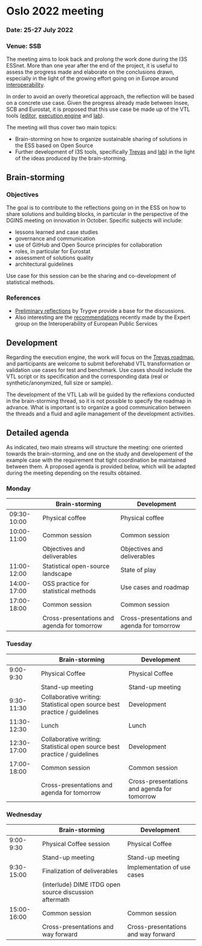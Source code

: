 # Oslo 2022 meeting

### Date: 25-27 July 2022
### Venue: SSB


The meeting aims to look back and prolong the work done during the I3S ESSnet. More than one year after the end of the project, it is useful to assess the progress made and elaborate on the conclusions drawn, especially in the light of the growing effort going on in Europe around [interoperability](https://joinup.ec.europa.eu/collection/interoperable-europe).

In order to avoid an overly theoretical approach, the reflection will be based on a concrete use case. Given the progress already made between Insee, SCB and Eurostat, it is proposed that this use case be made up of the VTL tools ([editor](https://github.com/eurostat/vtl-editor), [execution engine](https://github.com/InseeFr/Trevas) and [lab](https://github.com/InseeFrLab/VTL-Lab)).

The meeting will thus cover two main topics:

* Brain-storming on how to organize sustainable sharing of solutions in the ESS based on Open Source
* Further development of I3S tools, specifically [Trevas](https://github.com/InseeFr/Trevas) and [lab](https://github.com/InseeFrLab/VTL-Lab)) in the light of the ideas produced by the brain-storming.


## Brain-storming

### Objectives

The goal is to contribute to the reflections going on in the ESS on how to share solutions and building blocks, in particular in the perspective of the DGINS meeting on innovation in October. Specific subjects will include:

* lessons learned and case studies 
* governance and communication
* use of GitHub and Open Source principles for collaboration
* roles, in particular for Eurostat
* assessment of solutions quality
* architectural guidelines

Use case for this session can be the sharing and co-development of statistical methods.

### References

* [Preliminary reflections](../ssm/shared-statistical-methods.md) by Trygve provide a base for the discussions.
* Also interesting are the [recommendations](https://joinup.ec.europa.eu/collection/interoperable-europe/news/official-expert-recommendations-new-interoperability-policy) recently made by the Expert group on the Interoperability of European Public Services


## Development

Regarding the execution engine, the work will focus on the [Trevas roadmap](https://github.com/InseeFr/Trevas/milestone/4), and participants are welcome to submit beforehabd VTL transformation or validation use cases for test and benchmark. Use cases should include the VTL script or its specification and the corresponding data (real or synthetic/anonymized, full size or sample).

The development of the VTL Lab will be guided by the reflexions conducted in the brain-storming thread, so it is not possible to specify the roadmap in advance. What is important is to organize a good communication between the threads and a fluid and agile management of the development activities.


## Detailed agenda

As indicated, two main streams will structure the meeting: one oriented towards the brain-storming, and one on the study and developement of the example case with the requirement that tight coordination be maintained between them. A proposed agenda is provided below, which will be adapted during the meeting depending on the results obtained.

### Monday

|   | Brain-storming | Development |
|---|---|---|
| 09:30-10:00 | Physical coffee | Physical coffee |
| 10:00-11:00 | Common session | Common session |
|   | Objectives and deliverables | Objectives and deliverables |
| 11:00-12:00  | Statistical open-source landscape | State of play |
| 14:00-17:00  | OSS practice for statistical methods | Use cases and roadmap |
| 17:00-18:00 | Common session | Common session |
|   | Cross-presentations and agenda for tomorrow | Cross-presentations and agenda for tomorrow |


### Tuesday

|   | Brain-storming | Development |
|---|---|---|
| 9:00-9:30 | Physical Coffee | Physical Coffee |
|   | Stand-up meeting | Stand-up meeting |
| 9:30-11:30  | Collaborative writing: Statistical open source best practice / guidelines | Development |
| 11:30-12:30  | Lunch | Lunch |
| 12:30-17:00  | Collaborative writing: Statistical open source best practice / guidelines | Development |
| 17:00-18:00 | Common session | Common session |
|   | Cross-presentations and agenda for tomorrow | Cross-presentations and agenda for tomorrow |



### Wednesday

|   | Brain-storming | Development |
|---|---|---|
| 9:00-9:30 | Physical Coffee session | Physical Coffee |
|   | Stand-up meeting | Stand-up meeting |
| 9:30-15:00  | Finalization of deliverables | Implementation of use cases |
|   | (interlude) DIME ITDG open source discussion aftermath | |
| 15:00-16:00 | Common session | Common session |
|   | Cross-presentations and way forward | Cross-presentations and way forward |
